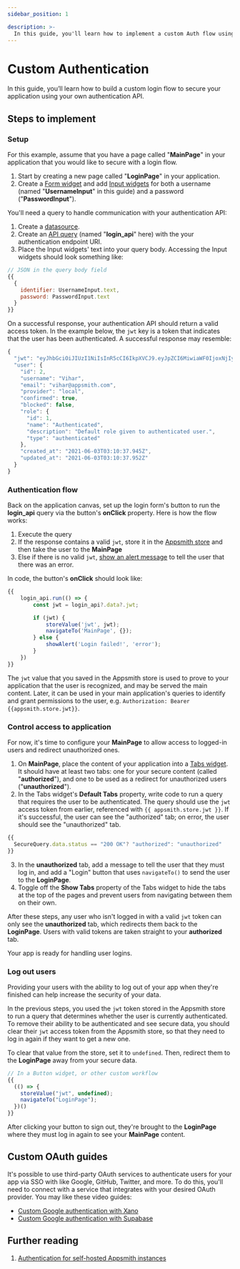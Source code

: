 ```yaml
---
sidebar_position: 1

description: >-
  In this guide, you'll learn how to implement a custom Auth flow using an API with JWTs.
---
```


# Custom Authentication

In this guide, you’ll learn how to build a custom login flow to secure your application using your own authentication API.

<VideoEmbed host="youtube" videoId="5oPcF9dXZyU" title="How to Implement Custom Login/Authentication in Appsmith" caption="How to Implement Custom Login/Authentication in Appsmith"/>

## Steps to implement

### Setup

For this example, assume that you have a page called "**MainPage**" in your application that you would like to secure with a login flow.

1. Start by creating a new page called "**LoginPage**" in your application.
2. Create a [Form widget](/reference/widgets/form) and add [Input widgets](/reference/widgets/input) for both a username (named "**UsernameInput**" in this guide) and a password ("**PasswordInput**").

You'll need a query to handle communication with your authentication API:

1. Create a [datasource](/core-concepts/connecting-to-data-sources/authentication#creating-an-authenticated-api-datasource).
2. Create an [API query](/core-concepts/connecting-to-data-sources/authentication/connect-to-apis) (named "**login_api**" here) with the your authentication endpoint URI.
3. Place the Input widgets' text into your query body. Accessing the Input widgets should look something like:

  ```javascript
  // JSON in the query body field
  {{
    {
      identifier: UsernameInput.text,
      password: PasswordInput.text
    }
  }}
  ```

On a successful response, your authentication API should return a valid access token. In the example below, the `jwt` key is a token that indicates that the user has been authenticated. A successful response may resemble:

```javascript
{
  "jwt": "eyJhbGciOiJIUzI1NiIsInR5cCI6IkpXVCJ9.eyJpZCI6MiwiaWF0IjoxNjIyNzE1MTU0LCJleHAiOjE2MjUzMDcxNTR9.rqkR0bVR5g0k8awGTYDEQ0vr15H7401zxkTxpWp9Mc4",
  "user": {
    "id": 2,
    "username": "Vihar",
    "email": "vihar@appsmith.com",
    "provider": "local",
    "confirmed": true,
    "blocked": false,
    "role": {
      "id": 1,
      "name": "Authenticated",
      "description": "Default role given to authenticated user.",
      "type": "authenticated"
    },
    "created_at": "2021-06-03T03:10:37.945Z",
    "updated_at": "2021-06-03T03:10:37.952Z"
  }
}
```

### Authentication flow

Back on the application canvas, set up the login form's button to run the **login_api** query via the button's **onClick** property. Here is how the flow works:

1. Execute the query
2. If the response contains a valid `jwt`, store it in the [Appsmith store](/reference/appsmith-framework/widget-actions/store-value) and then take the user to the **MainPage**
3. Else if there is no valid `jwt`, [show an alert message](/reference/appsmith-framework/widget-actions/show-alert) to tell the user that there was an error.

In code, the button's **onClick** should look like:

```javascript
{{
    login_api.run(() => {
        const jwt = login_api?.data?.jwt;

        if (jwt) {
            storeValue('jwt', jwt);
            navigateTo('MainPage', {});
        } else {
            showAlert('Login failed!', 'error');
        }
    })
}}

```

The `jwt` value that you saved in the Appsmith store is used to prove to your application that the user is recognized, and may be served the main content. Later, it can be used in your main application's queries to identify and grant permissions to the user, e.g. `Authorization: Bearer {{appsmith.store.jwt}}`.

### Control access to application

For now, it's time to configure your **MainPage** to allow access to logged-in users and redirect unauthorized ones.

1. On **MainPage**, place the content of your application into a [Tabs widget](/reference/widgets/tabs). It should have at least two tabs: one for your secure content (called "**authorized**"), and one to be used as a redirect for unauthorized users ("**unauthorized**").
2. In the Tabs widget's **Default Tabs** property, write code to run a query that requires the user to be authenticated. The query should use the `jwt` access token from earlier, referenced with `{{ appsmith.store.jwt }}`. If it's successful, the user can see the "authorized" tab; on error, the user should see the "unauthorized" tab.
  ```javascript
  {{
    SecureQuery.data.status == "200 OK"? "authorized": "unauthorized"
  }}
  ```
3. In the **unauthorized** tab, add a message to tell the user that they must log in, and add a "Login" button that uses `navigateTo()` to send the user to the **LoginPage**.
4. Toggle off the **Show Tabs** property of the Tabs widget to hide the tabs at the top of the pages and prevent users from navigating between them on their own.

After these steps, any user who isn't logged in with a valid `jwt` token can only see the **unauthorized** tab, which redirects them back to the **LoginPage**. Users with valid tokens are taken straight to your **authorized** tab.

Your app is ready for handling user logins.

### Log out users

Providing your users with the ability to log out of your app when they're finished can help increase the security of your data.

In the previous steps, you used the `jwt` token stored in the Appsmith store to run a query that determines whether the user is currently authenticated. To remove their ability to be authenticated and see secure data, you should clear their `jwt` access token from the Appsmith store, so that they need to log in again if they want to get a new one.

To clear that value from the store, set it to `undefined`. Then, redirect them to the **LoginPage** away from your secure data.

```javascript
// In a Button widget, or other custom workflow
{{ 
  (() => {
    storeValue("jwt", undefined);
    navigateTo("LoginPage");
  })()
}}
```

After clicking your button to sign out, they're brought to the **LoginPage** where they must log in again to see your **MainPage** content.

## Custom OAuth guides

It's possible to use third-party OAuth services to authenticate users for your app via SSO with like Google, GitHub, Twitter, and more. To do this, you'll need to connect with a service that integrates with your desired OAuth provider. You may like these video guides:

* [Custom Google authentication with Xano](https://www.youtube.com/watch?v=n3XSAA7q--I)
* [Custom Google authentication with Supabase](https://www.youtube.com/watch?v=mfhHUDNCkoQ)

## Further reading

1. [Authentication for self-hosted Appsmith instances](/getting-started/setup/instance-configuration/authentication)